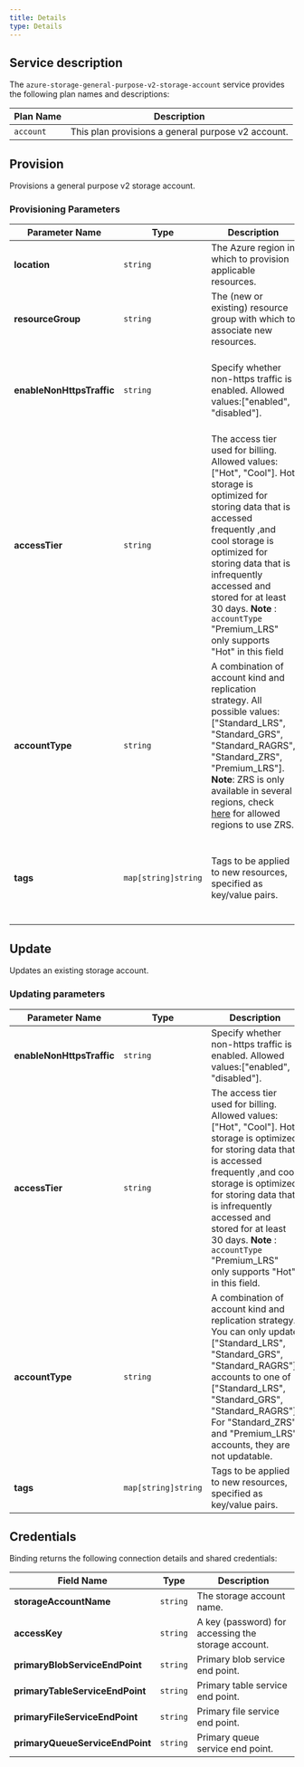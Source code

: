 ```yaml
---
title: Details
type: Details
---
```


## Service description

The `azure-storage-general-purpose-v2-storage-account` service provides the following plan names and descriptions:

| Plan Name | Description                                       |
| --------- | ------------------------------------------------- |
| `account` | This plan provisions a general purpose v2 account.|

## Provision

Provisions a general purpose v2 storage account.

### Provisioning Parameters

| Parameter Name          | Type                | Description                                                  | Required | Default Value                                                |
| ----------------------- | ------------------- | ------------------------------------------------------------ | -------- | ------------------------------------------------------------ |
| **location**              | `string`            | The Azure region in which to provision applicable resources. | Yes        |                                                              |
| **resourceGroup**         | `string`            | The (new or existing) resource group with which to associate new resources. | Yes        |                                                              |
| **enableNonHttpsTraffic** | `string`            | Specify whether non-https traffic is enabled. Allowed values:["enabled", "disabled"]. | No        | If not provided, "disabled" will be used as the default value. That is, only https traffic is allowed. |
| **accessTier**            | `string`            | The access tier used for billing.    Allowed values: ["Hot", "Cool"]. Hot storage is optimized for storing data that is accessed frequently ,and cool storage is optimized for storing data that is infrequently accessed and stored for at least 30 days. **Note** : `accountType` "Premium_LRS" only supports "Hot" in this field | No        | If not provided, "Hot" will be used as the default value.    |
| **accountType**           | `string`            | A combination of account kind and   replication strategy. All possible values: ["Standard_LRS", "Standard_GRS", "Standard_RAGRS", "Standard_ZRS", "Premium_LRS"]. **Note**: ZRS is only available in several regions, check [here](https://docs.microsoft.com/en-us/azure/storage/common/storage-redundancy#zone-redundant-storage) for allowed regions to use ZRS. | No        | If not provided, "Standard_LRS" will be used as the default value for all plans. |
| **tags**                  | `map[string]string` | Tags to be applied to new resources, specified as key/value pairs. | No        | Tags (even if none are specified) are automatically supplemented with `heritage: open-service-broker-azure`. |

## Update

Updates an existing storage account.

### Updating parameters

| Parameter Name            | Type                | Description                                                  | Required |
| ------------------------- | ------------------- | ------------------------------------------------------------ | -------- |
| **enableNonHttpsTraffic** | `string`            | Specify whether non-https traffic is enabled. Allowed values:["enabled", "disabled"]. | No        |
| **accessTier**              | `string`            | The access tier used for billing.    Allowed values: ["Hot", "Cool"]. Hot storage is optimized for storing data that is accessed frequently ,and cool storage is optimized for storing data that is infrequently accessed and stored for at least 30 days. **Note** : `accountType` "Premium_LRS" only supports "Hot" in this field. | No       |
| **accountType**             | `string`            | A combination of account kind and   replication strategy. You can only update ["Standard_LRS", "Standard_GRS", "Standard_RAGRS"] accounts to one of ["Standard_LRS", "Standard_GRS", "Standard_RAGRS"]. For "Standard_ZRS" and "Premium_LRS" accounts, they are not updatable. | No       |
| **tags**                    | `map[string]string` | Tags to be applied to new resources, specified as key/value pairs. | No       |

## Credentials

Binding returns the following connection details and shared credentials:

| Field Name                    | Type     | Description                                         |
| ----------------------------- | -------- | --------------------------------------------------- |
| **storageAccountName**          | `string` | The storage account name.                           |
| **accessKey**                   | `string` | A key (password) for accessing the storage account. |
| **primaryBlobServiceEndPoint**  | `string` | Primary blob service end point.                     |
| **primaryTableServiceEndPoint** | `string` | Primary table service end point.                    |
| **primaryFileServiceEndPoint**  | `string` | Primary file service end point.                     |
| **primaryQueueServiceEndPoint** | `string` | Primary queue service end point. 
